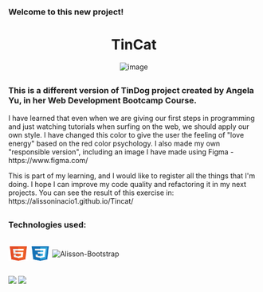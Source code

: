 ### Welcome to this new project!
##

<div align="center">
    <h1> TinCat</h1>

  ![image](https://user-images.githubusercontent.com/69402669/162594170-ab91975c-8645-4fb3-b9ab-159f83c68082.png)
</div>

##
### This is a different version of TinDog project created by Angela Yu, in her Web Development Bootcamp Course.

<p> 
  I have learned that even when we are giving our first steps in programming and just watching tutorials when surfing on the web, we should apply our
  own style. I have changed this color to give the user the feeling of "love energy" based on the red color psychology. I also made my own "responsible version",
  including an image I have made using Figma -  https://www.figma.com/
</p>

<p> 
  This is part of my learning, and I would like to register all the things that I'm doing. I hope I can improve my code quality and refactoring it in my next projects.
  You can see the result of this exercise in:  https://alissoninacio1.github.io/Tincat/
</p>

##
### Technologies used: 

<div style="display: inline_block"><br>
  <img align="center" alt="Alisson-HTML" height="30" width="40" src="https://raw.githubusercontent.com/devicons/devicon/master/icons/html5/html5-original.svg">
  <img align="center" alt="Alisson-CSS" height="30" width="40" src="https://raw.githubusercontent.com/devicons/devicon/master/icons/css3/css3-original.svg">
  <img align="center" alt="Alisson-Bootstrap" height="30" width="40" src="https://cdn.jsdelivr.net/gh/devicons/devicon/icons/bootstrap/bootstrap-original.svg" />
</div>

##





<div> 
  <a href = "mailto:alissoninacio96@gmail.com"><img src="https://img.shields.io/badge/-Gmail-%23333?style=for-the-badge&logo=gmail&logoColor=white" target="_blank"></a>
  <a href="https://www.linkedin.com/in/%C3%A1lisson-in%C3%A1cio-254570129/" target="_blank"><img src="https://img.shields.io/badge/-LinkedIn-%230077B5?style=for-the-badge&logo=linkedin&logoColor=white" target="_blank"></a> 


</div>

